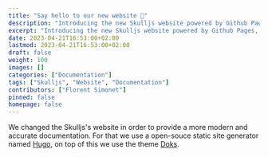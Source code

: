 ```yaml
---
title: "Say hello to our new website 👋"
description: "Introducing the new Skulljs website powered by Github Pages, Hugo and Doks."
excerpt: "Introducing the new Skulljs website powered by Github Pages, Hugo and Doks."
date: 2023-04-21T16:53:00+02:00
lastmod: 2023-04-21T16:53:00+02:00
draft: false
weight: 100
images: []
categories: ["Documentation"]
tags: ["Skulljs", "Website", "Documentation"]
contributors: ["Florent Simonet"]
pinned: false
homepage: false
---
```


We changed the Skulljs's website in order to provide a more modern and accurate documentation.
For that we use a open-souce static site generator named [Hugo](https://gohugo.io/), on top of this we use the theme [Doks](https://getdoks.org/).
